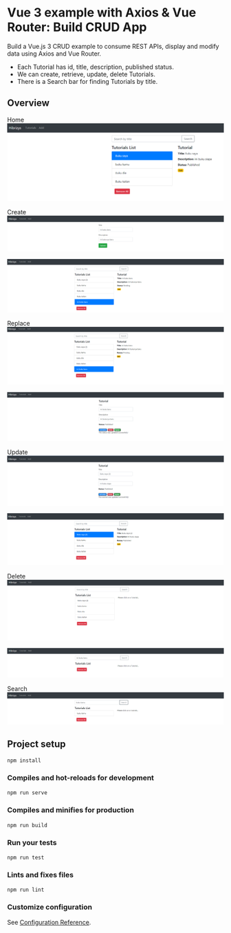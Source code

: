 # Vue 3 example with Axios & Vue Router: Build CRUD App
Build a Vue.js 3 CRUD example to consume REST APIs, display and modify data using Axios and Vue Router.
- Each Tutorial has id, title, description, published status.
- We can create, retrieve, update, delete Tutorials.
- There is a Search bar for finding Tutorials by title.

## Overview

Home
![Home](Home.png)

Create
![Alt text](image.png)

![Alt text](image-1.png)

Replace
![Alt text](image-2.png)

![Alt text](image-3.png)

Update
![Update](Update.png)

![Update2](Update2.png)

Delete
![Alt text](image-4.png)

![Alt text](image-5.png)

Search
![Alt text](image-6.png)

## Project setup
```
npm install
```

### Compiles and hot-reloads for development
```
npm run serve
```

### Compiles and minifies for production
```
npm run build
```

### Run your tests
```
npm run test
```

### Lints and fixes files
```
npm run lint
```

### Customize configuration
See [Configuration Reference](https://cli.vuejs.org/config/).
